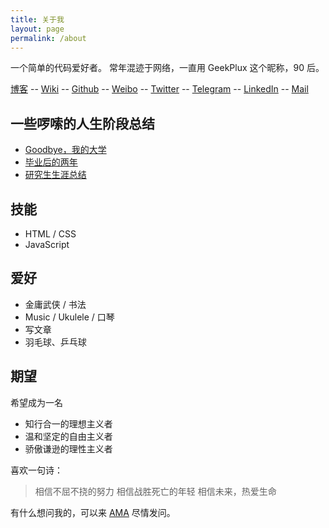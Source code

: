 ```yaml
---
title: 关于我
layout: page
permalink: /about
---
```


一个简单的代码爱好者。
常年混迹于网络，一直用 GeekPlux 这个昵称，90 后。

[博客](http://geekplux.com/) -- [Wiki](http://geekplux.com/wiki) -- [Github](https://github.com/geekplux) -- [Weibo](http://weibo.com/cloud285) -- [Twitter](https://twitter.com/GeekPlux) -- [Telegram](https://t.me/geekplux_lab) -- [LinkedIn](https://cn.linkedin.com/in/geekplux) -- <a href="mailto:geekplux@gmail.com">Mail</a>

## 一些啰嗦的人生阶段总结

- [Goodbye，我的大学](https://geekplux.com/2014/02/02/goodbye_my_university.html)
- [毕业后的两年](https://geekplux.com/2016/02/15/two-years-after-graduated.html)
- [研究生生涯总结](https://geekplux.com/2018/06/01/the-summary-of-graduate-career.html)

## 技能

- HTML / CSS
- JavaScript

## 爱好

- 金庸武侠 / 书法
- Music / Ukulele / 口琴
- 写文章
- 羽毛球、乒乓球

## 期望

希望成为一名

- 知行合一的理想主义者
- 温和坚定的自由主义者
- 骄傲谦逊的理性主义者

喜欢一句诗：

> 相信不屈不挠的努力
> 相信战胜死亡的年轻
> 相信未来，热爱生命

有什么想问我的，可以来 [AMA](https://github.com/geekplux/ama) 尽情发问。